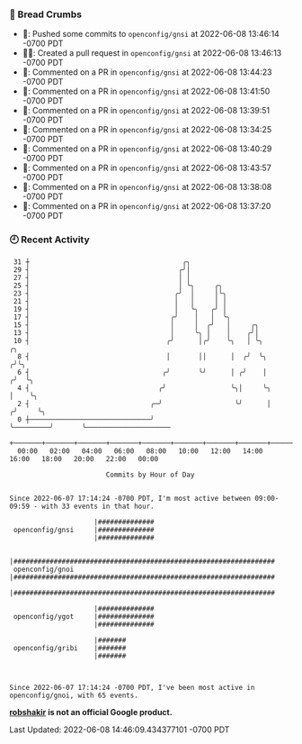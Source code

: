 ### 🍞 Bread Crumbs

 * 🚢: Pushed some commits to `openconfig/gnsi` at 2022-06-08 13:46:14 -0700 PDT
 * ✍🏼: Created a pull request in `openconfig/gnsi` at 2022-06-08 13:46:13 -0700 PDT
 * 💬: Commented on a PR in  `openconfig/gnsi` at 2022-06-08 13:44:23 -0700 PDT
 * 💬: Commented on a PR in  `openconfig/gnsi` at 2022-06-08 13:41:50 -0700 PDT
 * 💬: Commented on a PR in  `openconfig/gnsi` at 2022-06-08 13:39:51 -0700 PDT
 * 💬: Commented on a PR in  `openconfig/gnsi` at 2022-06-08 13:34:25 -0700 PDT
 * 💬: Commented on a PR in  `openconfig/gnsi` at 2022-06-08 13:40:29 -0700 PDT
 * 💬: Commented on a PR in  `openconfig/gnsi` at 2022-06-08 13:43:57 -0700 PDT
 * 💬: Commented on a PR in  `openconfig/gnsi` at 2022-06-08 13:38:08 -0700 PDT
 * 💬: Commented on a PR in  `openconfig/gnsi` at 2022-06-08 13:37:20 -0700 PDT

### 🕘 Recent Activity
```
 31 ┼                                      ╭╮
 29 ┤                                     ╭╯│
 27 ┤                                     │ │
 25 ┤                                     │ ╰╮     ╭╮
 23 ┤                                    ╭╯  │     │╰╮
 21 ┤                                    │   │     │ │
 19 ┤                                    │   ╰╮   ╭╯ │
 17 ┤                                   ╭╯    │   │  ╰╮
 15 ┤                                   │     │  ╭╯   │     ╭╮
 13 ┤                                   │     ╰╮ │    │    ╭╯│
 10 ┤                                  ╭╯      │╭╯    ╰╮   │ ╰╮              ╭╮
  8 ┤                                  │       ││      │  ╭╯  ╰╮            ╭╯╰╮
  6 ┤                                 ╭╯       ╰╯      │ ╭╯    │           ╭╯  ╰╮
  4 ┤                                ╭╯                ╰╮│     ╰╮          │    ╰╮
  2 ┤                              ╭─╯                  ╰╯      │         ╭╯     ╰╮
  0 ┼──────────────────────────────╯                            ╰─────────╯       ╰─────────────────────
    +───────+───────+───────+───────+───────+───────+───────+───────+───────+───────+───────+───────+────
  00:00   02:00   04:00   06:00   08:00   10:00   12:00   14:00   16:00   18:00   20:00   22:00   00:00   

						Commits by Hour of Day


Since 2022-06-07 17:14:24 -0700 PDT, I'm most active between 09:00-09:59 - with 33 events in that hour.

```



```
                     |##############
 openconfig/gnsi     |##############
                     |##############

                     |#################################################################
 openconfig/gnoi     |#################################################################
                     |#################################################################

                     |##############
 openconfig/ygot     |##############
                     |##############

                     |#######
 openconfig/gribi    |#######
                     |#######



Since 2022-06-07 17:14:24 -0700 PDT, I've been most active in openconfig/gnoi, with 65 events.

```
**[robshakir](mailto:robjs@google.com) is not an official Google product.**  


Last Updated: 2022-06-08 14:46:09.434377101 -0700 PDT
